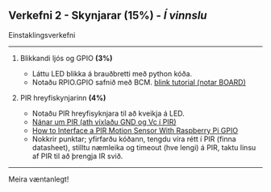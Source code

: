 ## Verkefni 2 - Skynjarar (15%) - **_Í vinnslu_**
Einstaklingsverkefni

---

1. Blikkandi ljós og GPIO **(3%)**
   - Láttu LED blikka á brauðbretti með python kóða. 
   - Notaðu RPIO.GPIO safnið með BCM. [blink tutorial (notar BOARD)](https://raspberrypihq.com/making-a-led-blink-using-the-raspberry-pi-and-python/)

2. PIR hreyfiskynjarinn **(4%)**
   - Notaðu PIR hreyfisyknjara til að kveikja á LED.
   - [Nánar um PIR (ath víxlaðu GND og Vc í PIR)](https://learn.adafruit.com/pir-passive-infrared-proximity-motion-sensor/overview)
   - [How to Interface a PIR Motion Sensor With Raspberry Pi GPIO](https://maker.pro/raspberry-pi/tutorial/how-to-interface-a-pir-motion-sensor-with-raspberry-pi-gpio)
   - Nokkrir punktar; yfirfarðu kóðann, tengdu víra rétt í PIR (finna datasheet), stilltu næmleika og timeout (hve lengi) á PIR, taktu linsu af PIR til að þrengja IR svið. 
   
    
---

Meira væntanlegt!
